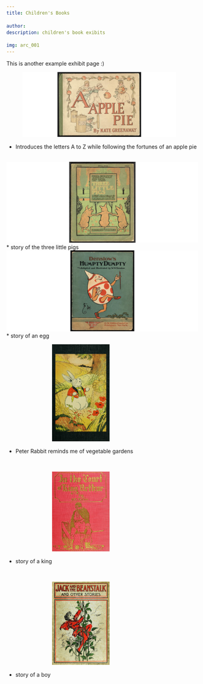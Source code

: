 ```yaml
---
title: Children's Books

author: 
description: children's book exibits

img: arc_001
---
```


This is another example exhibit page :)

&emsp;&emsp;&emsp;<img src="assets\pics\apple.png" alt="A is for Apple picture" width="400px"/>
* Introduces the letters A to Z while following the fortunes of an apple pie

<br>

<img src="assets\pics\pigs.png" alt="Three little pigs" width="500px" align:left/>
* story of the three little pigs

<br>

<img src="assets\pics\humpty.png" alt="Humpty Dumpty sat on a wall" width="500px" position="center"/>
* story of an egg

<br>

&emsp;&emsp;&emsp;&emsp;&emsp;&emsp;&emsp;&emsp;&ensp;<img src="assets\pics\peter.jpg" alt="Peter Rabbit" width="150px"/>
* Peter Rabbit reminds me of vegetable gardens

<br>

&emsp;&emsp;&emsp;&emsp;&emsp;&emsp;&emsp;&emsp;&ensp;<img src="assets\pics\arthur.jpg" alt="King Aurthor" width="150px"/>
* story of a king

<br>

&emsp;&emsp;&emsp;&emsp;&emsp;&emsp;&emsp;&emsp;&ensp;<img src="assets\pics\jack.jpg" alt="Jack and the beanstalk" width="150px"/>
* story of a boy

<br>